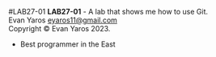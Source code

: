 #LAB27-01
**LAB27-01** - A lab that shows me how to use Git.<br>
Evan Yaros <eyaros11@gmail.com><br>
Copyright &copy; Evan Yaros 2023.<br>
- Best programmer in the East
